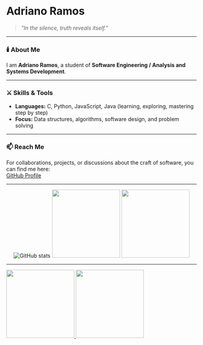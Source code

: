 # Adriano Ramos

> *"In the silence, truth reveals itself."*

---

### 🕯️ About Me  
I am **Adriano Ramos**, a student of **Software Engineering / Analysis and Systems Development**.   

---

### ⚔️ Skills & Tools  
- **Languages:** C, Python, JavaScript, Java (learning, exploring, mastering step by step)  
- **Focus:** Data structures, algorithms, software design, and problem solving  

---

### 📫 Reach Me  
For collaborations, projects, or discussions about the craft of software, you can find me here:  
[GitHub Profile](https://github.com/Adriannoo)  

---

<p align="center">
  <img src="https://github-readme-stats.vercel.app/api?username=Adriannoo&show_icons=true&theme=dark" alt="GitHub stats"/>
  <img loading="lazy" height="180em" src="https://github-readme-stats.vercel.app/api/top-langs/?username=Adriannoo&layout=compact&langs_count=7&theme=dark"/>
  <img loading="lazy" height="180em" src="https://github-readme-stats.vercel.app/api?username=Adriannoo&show_icons=true&theme=dark&include_all_commits=true&count_private=true"/>
</p>

---

<div>
<a href="https://github.com/seu-usuário-aqui">
<img loading="lazy" height="180em" src="https://github-readme-stats.vercel.app/api/top-langs/?username=Adriannoo&layout=compact&langs_count=7&theme=dark"/>
<img loading="lazy" height="180em" src="https://github-readme-stats.vercel.app/api?username=Adriannoo&show_icons=true&theme=dark&include_all_commits=true&count_private=true"/>
</div>
